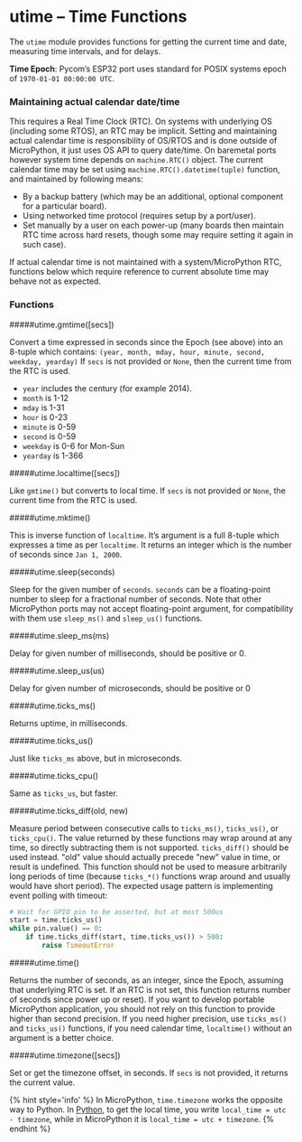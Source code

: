 # utime – Time Functions
The `utime` module provides functions for getting the current time and date, measuring time intervals, and for delays.

**Time Epoch**: Pycom’s ESP32 port uses standard for POSIX systems epoch of `1970-01-01 00:00:00 UTC`.

### Maintaining actual calendar date/time
This requires a Real Time Clock (RTC). On systems with underlying OS (including some RTOS), an RTC may be implicit. Setting and maintaining actual calendar time is responsibility of OS/RTOS and is done outside of MicroPython, it just uses OS API to query date/time. On baremetal ports however system time depends on `machine.RTC()` object. The current calendar time may be set using `machine.RTC().datetime(tuple)` function, and maintained by following means:

- By a backup battery (which may be an additional, optional component for a particular board).
- Using networked time protocol (requires setup by a port/user).
- Set manually by a user on each power-up (many boards then maintain RTC time across hard resets, though some may require setting it again in such case).

If actual calendar time is not maintained with a system/MicroPython RTC, functions below which require reference to current absolute time may behave not as expected.

### Functions

#####<function>utime.gmtime([secs])</function>

Convert a time expressed in seconds since the Epoch (see above) into an 8-tuple which contains: `(year, month, mday, hour, minute, second, weekday, yearday)` If `secs` is not provided or `None`, then the current time from the RTC is used.

- `year` includes the century (for example 2014).
- `month` is 1-12
- `mday` is 1-31
- `hour` is 0-23
- `minute` is 0-59
- `second` is 0-59
- `weekday` is 0-6 for Mon-Sun
- `yearday` is 1-366

#####<function>utime.localtime([secs])</function>

Like `gmtime()` but converts to local time. If `secs` is not provided or `None`, the current time from the RTC is used.

#####<function>utime.mktime()</function>

This is inverse function of `localtime`. It’s argument is a full 8-tuple which expresses a time as per `localtime`. It returns an integer which is the number of seconds since `Jan 1, 2000`.

#####<function>utime.sleep(seconds)</function>

Sleep for the given number of `seconds`. `seconds` can be a floating-point number to sleep for a fractional number of seconds. Note that other MicroPython ports may not accept floating-point argument, for compatibility with them use `sleep_ms()` and `sleep_us()` functions.

#####<function>utime.sleep_ms(ms)</function>

Delay for given number of milliseconds, should be positive or 0.

#####<function>utime.sleep_us(us)</function>

Delay for given number of microseconds, should be positive or 0

#####<function>utime.ticks_ms()</function>

Returns uptime, in milliseconds.

#####<function>utime.ticks_us()</function>

Just like `ticks_ms` above, but in microseconds.

#####<function>utime.ticks_cpu()</function>

Same as `ticks_us`, but faster.

#####<function>utime.ticks_diff(old, new)</function>

Measure period between consecutive calls to `ticks_ms()`, `ticks_us()`, or `ticks_cpu()`. The value returned by these functions may wrap around at any time, so directly subtracting them is not supported. `ticks_diff()` should be used instead. "old" value should actually precede "new" value in time, or result is undefined. This function should not be used to measure arbitrarily long periods of time (because `ticks_*()` functions wrap around and usually would have short period). The expected usage pattern is implementing event polling with timeout:

```python
# Wait for GPIO pin to be asserted, but at most 500us
start = time.ticks_us()
while pin.value() == 0:
    if time.ticks_diff(start, time.ticks_us()) > 500:
        raise TimeoutError
```

#####<function>utime.time()</function>

Returns the number of seconds, as an integer, since the Epoch, assuming that underlying RTC is set. If an RTC is not set, this function returns number of seconds since power up or reset). If you want to develop portable MicroPython application, you should not rely on this function to provide higher than second precision. If you need higher precision, use `ticks_ms()` and `ticks_us()` functions, if you need calendar time, `localtime()` without an argument is a better choice.

#####<function>utime.timezone([secs])</function>

Set or get the timezone offset, in seconds. If `secs` is not provided, it returns the current value.

{% hint style='info' %}
In MicroPython, `time.timezone` works the opposite way to Python. In [Python](https://docs.python.org/3/library/time.html#time.timezone), to get the local time, you write `local_time = utc - timezone`, while in MicroPython it is `local_time = utc + timezone`.
{% endhint %}
